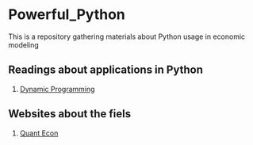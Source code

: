 # Powerful_Python
This is a repository gathering materials about Python usage in economic modeling
## Readings about applications in Python
1. [Dynamic Programming](https://dp.quantecon.org/)

##  Websites about the fiels
1. [Quant Econ](quantecon.org)
